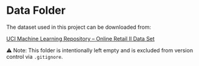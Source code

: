 # Data Folder

The dataset used in this project can be downloaded from:

[UCI Machine Learning Repository – Online Retail II Data Set](https://archive.ics.uci.edu/ml/datasets/Online+Retail+II)

⚠️ Note: This folder is intentionally left empty and is excluded from version control via `.gitignore`.
